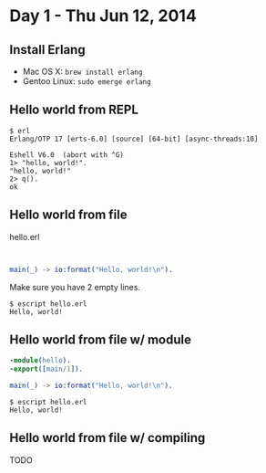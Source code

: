 # Day 1 - Thu Jun 12, 2014

## Install Erlang

* Mac OS X: `brew install erlang`
* Gentoo Linux: `sudo emerge erlang`

## Hello world from REPL

    $ erl
    Erlang/OTP 17 [erts-6.0] [source] [64-bit] [async-threads:10]

    Eshell V6.0  (abort with ^G)
    1> "hello, world!".
    "hello, world!"
    2> q().
    ok

## Hello world from file

hello.erl

```erlang


main(_) -> io:format("Hello, world!\n").
```

Make sure you have 2 empty lines.

    $ escript hello.erl
    Hello, world!

## Hello world from file w/ module

```erlang
-module(hello).
-export([main/1]).

main(_) -> io:format("Hello, world!\n").
```

    $ escript hello.erl
    Hello, world!

## Hello world from file w/ compiling

TODO
